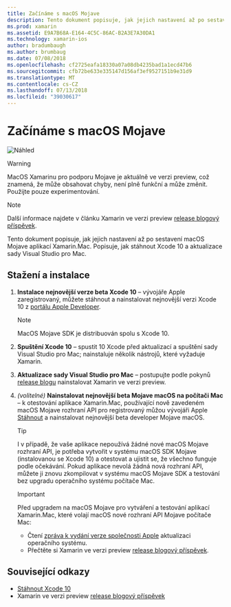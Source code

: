 ```yaml
---
title: Začínáme s macOS Mojave
description: Tento dokument popisuje, jak jejich nastavení až po sestavení macOS Mojave aplikací Xamarin.Mac. Popisuje, jak stáhnout Xcode 10 a aktualizace sady Visual Studio pro Mac.
ms.prod: xamarin
ms.assetid: E9A7B68A-E164-4C5C-86AC-B2A3E7A30DA1
ms.technology: xamarin-ios
author: bradumbaugh
ms.author: brumbaug
ms.date: 07/08/2018
ms.openlocfilehash: cf2725eafa18330a07a08db4235bad1a1ecd47b6
ms.sourcegitcommit: cfb72be633e335147d156af3ef9527151b9e31d9
ms.translationtype: MT
ms.contentlocale: cs-CZ
ms.lasthandoff: 07/13/2018
ms.locfileid: "39030617"
---
```

# <a name="getting-started-with-macos-mojave"></a>Začínáme s macOS Mojave

![Náhled](~/media/shared/preview.png)

> [!WARNING]
> MacOS Xamarinu pro podporu Mojave je aktuálně ve verzi preview, což znamená, že může obsahovat chyby, není plně funkční a může změnit.
> Použijte pouze experimentování.

> [!NOTE]
> Další informace najdete v článku Xamarin ve verzi preview [release blogový příspěvek](https://releases.xamarin.com/preview-release-xcode-10-beta-3/).

Tento dokument popisuje, jak jejich nastavení až po sestavení macOS Mojave aplikací Xamarin.Mac. Popisuje, jak stáhnout Xcode 10 a aktualizace sady Visual Studio pro Mac.

## <a name="download-and-install"></a>Stažení a instalace

1. **Instalace nejnovější verze beta Xcode 10** – vývojáře Apple zaregistrovaný, můžete stáhnout a nainstalovat nejnovější verzi Xcode 10 z [portálu Apple Developer](https://developer.apple.com/download/).

   > [!NOTE]
   > MacOS Mojave SDK je distribuován spolu s Xcode 10.

2. **Spuštění Xcode 10** – spustit 10 Xcode před aktualizací a spuštění sady Visual Studio pro Mac; nainstaluje několik nástrojů, které vyžaduje Xamarin.

3. **Aktualizace sady Visual Studio pro Mac** – postupujte podle pokynů [release blogu](https://releases.xamarin.com/preview-release-xcode-10-beta-3/) nainstalovat Xamarin ve verzi preview.

4. _(volitelné)_  **Nainstalovat nejnovější beta Mojave macOS na počítači Mac** – k otestování aplikace Xamarin.Mac, používající nově zavedeném macOS Mojave rozhraní API pro registrovaný můžou vývojáři Apple [Stáhnout](https://developer.apple.com/download/) a nainstalovat nejnovější beta developer Mojave macOS.

   > [!TIP]
   > I v případě, že vaše aplikace nepoužívá žádné nové macOS Mojave rozhraní API, je potřeba vytvořit v systému macOS SDK Mojave (instalovanou se Xcode 10) a otestovat a ujistit se, že všechno funguje podle očekávání. Pokud aplikace nevolá žádná nová rozhraní API, můžete ji znovu zkompilovat v systému macOS Mojave SDK a testování bez upgradu operačního systému počítače Mac.

   > [!IMPORTANT]
   > Před upgradem na macOS Mojave pro vytváření a testování aplikací Xamarin.Mac, které volají macOS nové rozhraní API Mojave počítače Mac:
   > - Čtení [zpráva k vydání verze společnosti Apple](https://developer.apple.com/download/) aktualizaci operačního systému.
   > - Přečtěte si Xamarin ve verzi preview [release blogový příspěvek](https://releases.xamarin.com/preview-release-xcode-10-beta-3/).

## <a name="related-links"></a>Související odkazy

- [Stáhnout Xcode 10](https://developer.apple.com/download/)
- Xamarin ve verzi preview [release blogový příspěvek](https://releases.xamarin.com/preview-release-xcode-10-beta-3/)
